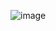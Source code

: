 ![image](https://user-images.githubusercontent.com/43503787/168556481-f4dac1b7-9d5e-42b1-920f-1da6c5413c12.png)
